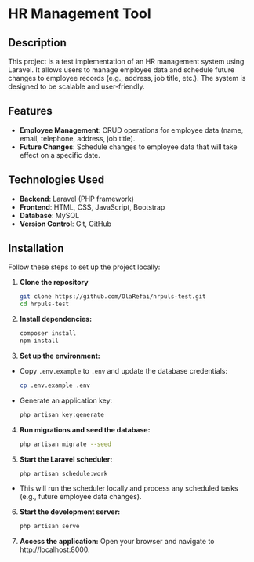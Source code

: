 # HR Management Tool

## Description
This project is a test implementation of an HR management system using Laravel. It allows users to manage employee data and schedule future changes to employee records (e.g., address, job title, etc.). The system is designed to be scalable and user-friendly.

## Features
- **Employee Management**: CRUD operations for employee data (name, email, telephone, address, job title).
- **Future Changes**: Schedule changes to employee data that will take effect on a specific date.

## Technologies Used
- **Backend**: Laravel (PHP framework)
- **Frontend**: HTML, CSS, JavaScript, Bootstrap
- **Database**: MySQL
- **Version Control**: Git, GitHub

## Installation
Follow these steps to set up the project locally:

1. **Clone the repository**
   ```bash
   git clone https://github.com/OlaRefai/hrpuls-test.git
   cd hrpuls-test

2. **Install dependencies:**
    ```bash
    composer install
    npm install

3. **Set up the environment:**
- Copy `.env.example` to `.env` and update the database credentials:
    ```bash
    cp .env.example .env
- Generate an application key:
    ```bash
    php artisan key:generate
4. **Run migrations and seed the database:**
    ```bash
    php artisan migrate --seed
5. **Start the Laravel scheduler:**
    ```bash
    php artisan schedule:work
- This will run the scheduler locally and process any scheduled tasks (e.g., future employee data changes).
6. **Start the development server:**
    ```bash
    php artisan serve
7. **Access the application:**
Open your browser and navigate to http://localhost:8000.

